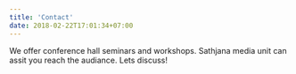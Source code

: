 ```yaml
---
title: 'Contact'
date: 2018-02-22T17:01:34+07:00
---
```


We offer conference hall seminars and workshops. Sathjana media unit can assit you reach the audiance.
Lets discuss!
